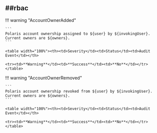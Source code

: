 ##rbac
----

!!! warning "AccountOwnerAdded"

    ```
    Polaris account ownership assigned to ${user} by ${invokingUser}. Current owners are ${owners}.
    ```

    <table width="100%"><th><td>Severity</td><td>Status</td><td>Audit Event</td></th>

    <tr><td>**Warning**</td><td>**Success**</td><td>**No**</td></tr></table>


!!! warning "AccountOwnerRemoved"

    ```
    Polaris account ownership revoked from ${user} by ${invokingUser}. Current owners are ${owners}.
    ```

    <table width="100%"><th><td>Severity</td><td>Status</td><td>Audit Event</td></th>

    <tr><td>**Warning**</td><td>**Success**</td><td>**No**</td></tr></table>

